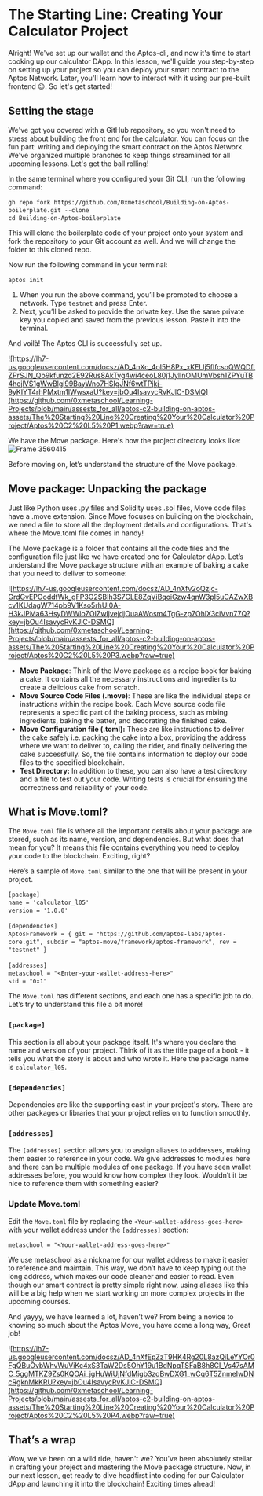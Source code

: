 # The Starting Line: Creating Your Calculator Project

Alright! We've set up our wallet and the Aptos-cli, and now it's time to start cooking up our calculator DApp. In this lesson, we'll guide you step-by-step on setting up your project so you can deploy your smart contract to the Aptos Network. Later, you'll learn how to interact with it using our pre-built frontend 😉. So let's get started!

## Setting the stage

We've got you covered with a GitHub repository, so you won't need to stress about building the front end for the calculator. You can focus on the fun part: writing and deploying the smart contract on the Aptos Network. We've organized multiple branches to keep things streamlined for all upcoming lessons. Let's get the ball rolling!

In the same terminal where you configured your Git CLI, run the following command:

```
gh repo fork https://github.com/0xmetaschool/Building-on-Aptos-boilerplate.git --clone
cd Building-on-Aptos-boilerplate
```

This will clone the boilerplate code of your project onto your system and fork the repository to your Git account as well. And we will change the folder to this cloned repo.

Now run the following command in your terminal:

```
aptos init
```

1. When you run the above command, you’ll be prompted to choose a network. Type `testnet` and press Enter.
2. Next, you’ll be asked to provide the private key. Use the same private key you copied and saved from the previous lesson. Paste it into the terminal.

And voilà! The Aptos CLI is successfully set up.

![https://lh7-us.googleusercontent.com/docsz/AD_4nXc_4oI5H8Px_xKELlj5flfcsoQWQDftZPrSJN_Qb9kfunzd2E92Rus8AkTyg4wi4ceoL80j1JylInOMUmVbsh1ZPYuTB4hejlVS1gWwBlgi99BayWno7HSIgJNf6wtTPjkj-9yKIYT4rhPMxtm1IWwsxaU?key=jbOu4IsavycRvKJlC-DSMQ](https://github.com/0xmetaschool/Learning-Projects/blob/main/assests_for_all/aptos-c2-building-on-aptos-assets/The%20Starting%20Line%20Creating%20Your%20Calculator%20Project/Aptos%20C2%20L5%20P1.webp?raw=true)

We have the Move package. Here's how the project directory looks like:
![Frame 3560415](https://github.com/user-attachments/assets/bb661539-1435-468d-968e-28e050598ac7)

Before moving on, let’s understand the structure of the Move package.

## Move package: Unpacking the package

Just like Python uses .py files and Solidity uses .sol files, Move code files have a .move extension. Since Move focuses on building on the blockchain, we need a file to store all the deployment details and configurations. That's where the Move.toml file comes in handy!

The Move package is a folder that contains all the code files and the configuration file just like we have created one for Calculator dApp. Let’s understand the Move package structure with an example of baking a cake that you need to deliver to someone:

![https://lh7-us.googleusercontent.com/docsz/AD_4nXfv2oQzjc-GrdGvEPOoddfWk_gFP3O2SBIh3S7CLE8ZqViBqoiGzw4qnW3pI5uCAZwXBcv1KUdagW714pb9V1Kso5rhUI0A-H3kJPMa63HsyDWWloZOIZwljvejdjOuaAWosm4TgG-zp7OhlX3ciVvn77Q?key=jbOu4IsavycRvKJlC-DSMQ](https://github.com/0xmetaschool/Learning-Projects/blob/main/assests_for_all/aptos-c2-building-on-aptos-assets/The%20Starting%20Line%20Creating%20Your%20Calculator%20Project/Aptos%20C2%20L5%20P3.webp?raw=true)

- **Move Package**: Think of the Move package as a recipe book for baking a cake. It contains all the necessary instructions and ingredients to create a delicious cake from scratch.
- **Move Source Code Files (.move)**: These are like the individual steps or instructions within the recipe book. Each Move source code file represents a specific part of the baking process, such as mixing ingredients, baking the batter, and decorating the finished cake.
- **Move Configuration file (.toml):** These are like instructions to deliver the cake safely i.e. packing the cake into a box, providing the address where we want to deliver to, calling the rider, and finally delivering the cake successfully. So, the file contains information to deploy our code files to the specified blockchain.
- **Test Directory:** In addition to these, you can also have a test directory and a file to test out your code. Writing tests is crucial for ensuring the correctness and reliability of your code.

## What is Move.toml?

The `Move.toml` file is where all the important details about your package are stored, such as its name, version, and dependencies. But what does that mean for you? It means this file contains everything you need to deploy your code to the blockchain. Exciting, right?

Here’s a sample of `Move.toml` similar to the one that will be present in your project.

```
[package]
name = 'calculator_l05'
version = '1.0.0'

[dependencies]
AptosFramework = { git = "https://github.com/aptos-labs/aptos-core.git", subdir = "aptos-move/framework/aptos-framework", rev = "testnet" }

[addresses]
metaschool = "<Enter-your-wallet-address-here>"
std = "0x1"
```

The `Move.toml` has different sections, and each one has a specific job to do. Let’s try to understand this file a bit more!

### **`[package]`**

This section is all about your package itself. It's where you declare the name and version of your project. Think of it as the title page of a book - it tells you what the story is about and who wrote it. Here the package name is `calculator_l05`.

### **`[dependencies]`**

Dependencies are like the supporting cast in your project's story. There are other packages or libraries that your project relies on to function smoothly.

### **`[addresses]`**

The `[addresses]` section allows you to assign aliases to addresses, making them easier to reference in your code. We give addresses to modules here and there can be multiple modules of one package. If you have seen wallet addresses before, you would know how complex they look. Wouldn’t it be nice to reference them with something easier?

### Update Move.toml

Edit the `Move.toml` file by replacing the `<Your-wallet-address-goes-here>` with your wallet address under the `[addresses]` section:

```
metaschool = "<Your-wallet-address-goes-here>"
```

We use metaschool as a nickname for our wallet address to make it easier to reference and maintain. This way, we don’t have to keep typing out the long address, which makes our code cleaner and easier to read. Even though our smart contract is pretty simple right now, using aliases like this will be a big help when we start working on more complex projects in the upcoming courses.

And yayyy, we have learned a lot, haven’t we? From being a novice to knowing so much about the Aptos Move, you have come a long way, Great job!

![https://lh7-us.googleusercontent.com/docsz/AD_4nXfEpZzT9HK4Rg20L8azQiLeYYOr0FgQBuOvbWhvWuViKc4xS3TaW2Ds5OhY19u1BdNpqTSFaB8h8CI_Vs47sAMC_5ggMTKZ9Zs0KQOAi_jgHuWiUjNfdMigb3zqBwDXG1_wCq6T5ZnmeIwDNcRgknMkKRU?key=jbOu4IsavycRvKJlC-DSMQ](https://github.com/0xmetaschool/Learning-Projects/blob/main/assests_for_all/aptos-c2-building-on-aptos-assets/The%20Starting%20Line%20Creating%20Your%20Calculator%20Project/Aptos%20C2%20L5%20P4.webp?raw=true)

## That’s a wrap

Wow, we've been on a wild ride, haven't we? You've been absolutely stellar in crafting your project and mastering the Move package structure. Now, in our next lesson, get ready to dive headfirst into coding for our Calculator dApp and launching it into the blockchain! Exciting times ahead!
